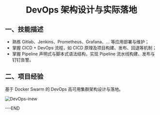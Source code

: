 # <center>DevOps 架构设计与实际落地</center>

## 一、技能描述

- 熟练 Gitlab、Jenkins、Prometheus、Grafana、... 等应用部署与维护；
- 掌握 CICD + DevOps 流程，如 CICD 原理及项目构建、发布、回退等机制；
- 掌握 Pipeline 声明式与脚本式语法结构，实现 Pipeline 流水线构建、发布与钉钉告警。

## 二、项目经验

基于 Docker Swarm 的 DevOps 高可用集群架构设计与落地。

![DevOps-inew](https://csdn-rab.oss-cn-chengdu.aliyuncs.com/img/DevOps-inew.jpg)

---END
